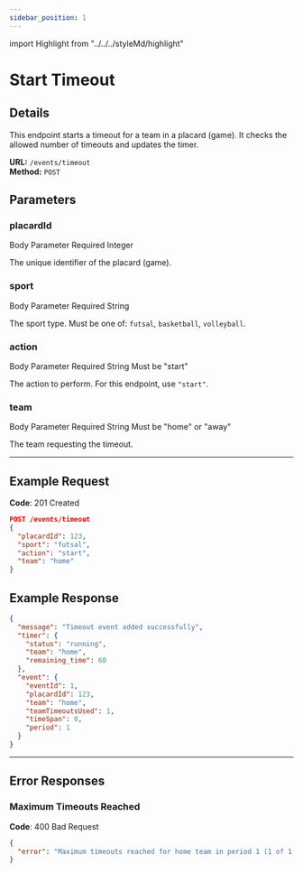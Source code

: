 ```yaml
---
sidebar_position: 1
---
```

import Highlight from "../../../styleMd/highlight"

# Start Timeout

## Details

This endpoint starts a timeout for a team in a placard (game). It checks the allowed number of timeouts and updates the timer.

**URL:** `/events/timeout`  
**Method:** `POST`  

## Parameters

### placardId
<Highlight level="info">Body Parameter</Highlight>
<Highlight level="danger">Required</Highlight>
<Highlight level="note">Integer</Highlight>

The unique identifier of the placard (game).

### sport
<Highlight level="info">Body Parameter</Highlight>
<Highlight level="danger">Required</Highlight>
<Highlight level="note">String</Highlight>

The sport type. Must be one of: `futsal`, `basketball`, `volleyball`.

### action
<Highlight level="info">Body Parameter</Highlight>
<Highlight level="danger">Required</Highlight>
<Highlight level="note">String</Highlight>
<Highlight level="caution" inline>Must be "start"</Highlight>

The action to perform. For this endpoint, use `"start"`.

### team
<Highlight level="info">Body Parameter</Highlight>
<Highlight level="danger">Required</Highlight>
<Highlight level="note">String</Highlight>
<Highlight level="caution" inline>Must be "home" or "away"</Highlight>

The team requesting the timeout.

---

## Example Request

**Code**: <Highlight level="success" inline>201 Created</Highlight>

```json
POST /events/timeout
{
  "placardId": 123,
  "sport": "futsal",
  "action": "start",
  "team": "home"
}
```

## Example Response

```json
{
  "message": "Timeout event added successfully",
  "timer": {
    "status": "running",
    "team": "home",
    "remaining_time": 60
  },
  "event": {
    "eventId": 1,
    "placardId": 123,
    "team": "home",
    "teamTimeoutsUsed": 1,
    "timeSpan": 0,
    "period": 1
  }
}
```

---

## Error Responses

### Maximum Timeouts Reached

**Code**: <Highlight level="danger" inline>400 Bad Request</Highlight>

```json
{
  "error": "Maximum timeouts reached for home team in period 1 (1 of 1 allowed per period)"
}
```